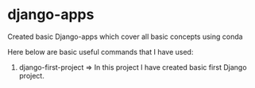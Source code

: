 # django-apps
Created basic Django-apps which cover all basic concepts using conda

Here below are basic useful commands that I have used:


1. django-first-project => In this project I have created basic first Django project.
